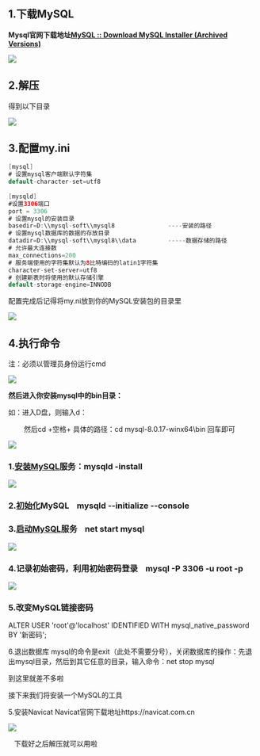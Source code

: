 ## 1.下载MySQL

**Mysql官网下载地址[MySQL :: Download MySQL Installer (Archived Versions)](https://downloads.mysql.com/archives/installer/ "MySQL :: Download MySQL Installer (Archived Versions)")**

![](https://img-blog.csdnimg.cn/386a530f61e244f78428eff7765dc031.png)
## 2.解压

得到以下目录

![](https://img-blog.csdnimg.cn/ce441aad2003457b8b6efdfb413d72fb.png)

## 3.配置my.ini

```java
[mysql]
# 设置mysql客户端默认字符集
default-character-set=utf8
 
[mysqld]
#设置3306端口
port = 3306
# 设置mysql的安装目录
basedir=D:\\mysql-soft\\mysql8               ----安装的路径
# 设置mysql数据库的数据的存放目录
datadir=D:\\mysql-soft\\mysql8\\data         -----数据存储的路径
# 允许最大连接数
max_connections=200
# 服务端使用的字符集默认为8比特编码的latin1字符集
character-set-server=utf8
# 创建新表时将使用的默认存储引擎
default-storage-engine=INNODB
```

配置完成后记得将my.ni放到你的MySQL安装包的目录里

![](https://img-blog.csdnimg.cn/6617f942d4ba460eb1312867fdd5bb0b.png)

## 4.执行命令

注：必须以管理员身份运行cmd

![](https://img-blog.csdnimg.cn/87cdf9d7c90047858845c07ccda5166b.png)

**然后进入你安装mysql中的bin目录：**

如：进入D盘，则输入d：

        然后cd +空格+ 具体的路径：cd mysql-8.0.17-winx64\bin 回车即可

![](https://img-blog.csdnimg.cn/644bed73a40b4122a0e5c750d24b6732.png)

### 1.[安装MySQL](https://so.csdn.net/so/search?q=%E5%AE%89%E8%A3%85MySQL&spm=1001.2101.3001.7020)服务：mysqld -install

![](https://img-blog.csdnimg.cn/d8be29ebce954c0b85524119a8b6ea47.png)

### 2.[初始化](https://so.csdn.net/so/search?q=%E5%88%9D%E5%A7%8B%E5%8C%96&spm=1001.2101.3001.7020)MySQL    mysqld --initialize --console

### 3.[启动MySQL](https://so.csdn.net/so/search?q=%E5%90%AF%E5%8A%A8MySQL&spm=1001.2101.3001.7020)服务    net start mysql

![](https://img-blog.csdnimg.cn/e4964fed63254fca9aceada5af01b9f6.png)

### 4.记录初始密码，利用初始密码登录    mysql -P 3306 -u root -p

![](https://img-blog.csdnimg.cn/bc57fd52eeb743cbb262c4309b125717.png)

### 5.改变MySQL链接密码

ALTER USER 'root'@'localhost' IDENTIFIED WITH mysql_native_password BY '新密码';

6.退出数据库
mysql的命令是exit（此处不需要分号），关闭数据库的操作：先退出mysql目录，然后到其它任意的目录，输入命令：net stop mysql 

 到这里就差不多啦

接下来我们将安装一个MySQL的工具

5.安装Navicat
Navicat官网下载地址https://navicat.com.cn

![](https://img-blog.csdnimg.cn/f87159c767b148669eec66eb41955f5f.png)

 
 下载好之后解压就可以用啦